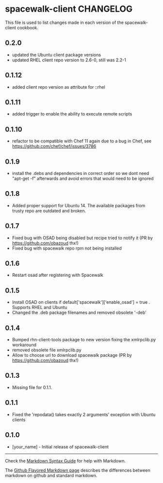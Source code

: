 spacewalk-client CHANGELOG
==========================

This file is used to list changes made in each version of the spacewalk-client cookbook.

0.2.0
-----
- updated the Ubuntu client package versions
- updated RHEL client repo version to 2.6-0, still was 2.2-1

0.1.12
------
- added client repo version as attribute for ::rhel

0.1.11
------
- added trigger to enable the ability to execute remote scripts

0.1.10
-----
- refactor to be compatible with Chef 11 again due to a bug in Chef, see
  https://github.com/chef/chef/issues/3786 

0.1.9
-----
- install the .debs and dependencies in correct order so we dont need "apt-get -f" afterwards and 
  avoid errors that would need to be ignored

0.1.8
-----
- Added proper support for Ubuntu 14. The available packages from trusty repo are outdated and broken.

0.1.7
-----
- Fixed bug with OSAD being disabled but recipe tried to notify it (PR by https://github.com/obazoud thx!)
- Fixed bug with spacewalk repo rpm not being installed

0.1.6
-----
- Restart osad after registering with Spacewalk

0.1.5
-----
- Install OSAD on clients if default['spacewalk']['enable_osad'] = true . Supports RHEL and Ubuntu
- Changed the .deb package filenames and removed obsolete '-deb'

0.1.4
-----
- Bumped rhn-client-tools package to new version fixing the xmlrpclib.py workaround
- removed obsolete file xmlrpclib.py
- Allow to choose url to download spacewalk package (PR by https://github.com/obazoud thx!)

0.1.3
-----
- Missing file for 0.1.1. 

0.1.1
-----
- Fixed the 'repodata() takes exactly 2 arguments' exception with Ubuntu clients

0.1.0
-----
- [your_name] - Initial release of spacewalk-client

- - -
Check the [Markdown Syntax Guide](http://daringfireball.net/projects/markdown/syntax) for help with Markdown.

The [Github Flavored Markdown page](http://github.github.com/github-flavored-markdown/) describes the differences between markdown on github and standard markdown.
